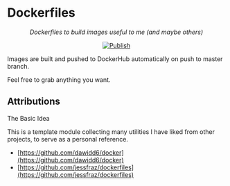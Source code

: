 # Dockerfiles

<p align="center">
    <em>Dockerfiles to build images useful to me (and maybe others)</em>
</p>

<p align="center">
<a href="https://github.com/iancleary/dockerfiles/actions?query=workflow%3APublish" target="_blank">
    <img src="https://github.com/iancleary/dockerfiles/workflows/Publish/badge.svg" alt="Publish">
</a>
</p>

Images are built and pushed to DockerHub automatically on push to master branch.

Feel free to grab anything you want.

## Attributions

The Basic Idea

This is a template module collecting many utilities I have liked from other projects, to serve as a personal reference.

- [https://github.com/dawidd6/docker](https://github.com/dawidd6/docker)
- [https://github.com/jessfraz/dockerfiles](https://github.com/jessfraz/dockerfiles)
